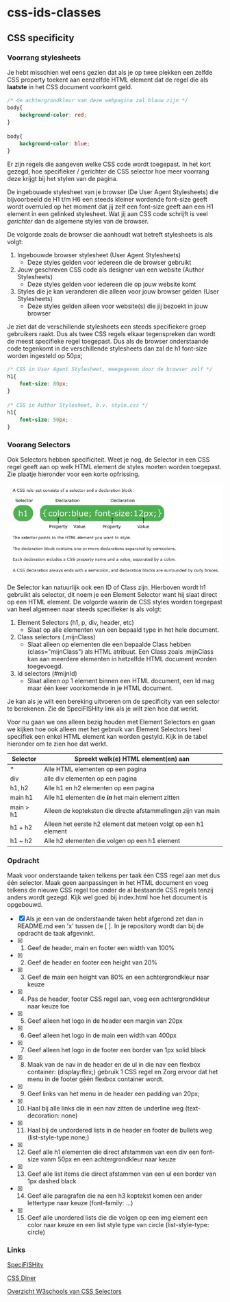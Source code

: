 # css-ids-classes

## CSS specificity

### Voorrang stylesheets

Je hebt misschien wel eens gezien dat als je op twee plekken een zelfde CSS property toekent aan eenzelfde HTML element dat de regel die als **laatste** in het CSS document voorkomt geld.

```CSS
/* de achtergrondkleur van deze webpagina zal blauw zijn */
body{
    background-color: red;
}

body{
    background-color: blue;
}
```

Er zijn regels die aangeven welke CSS code wordt toegepast. In het kort gezegd, hoe specifieker / gerichter de CSS selector hoe meer voorrang deze krijgt bij het stylen van de pagina.

De ingebouwde stylesheet van je browser (De User Agent Stylesheets) die bijvoorbeeld de H1 t/m H6 een steeds kleiner wordende font-size geeft wordt overruled op het moment dat jij zelf een font-size geeft aan een H1 element in een gelinked stylesheet. Wat jij aan CSS code schrijft is veel _gerichter_ dan de algemene styles van de browser.

De volgorde zoals de browser die aanhoudt wat betreft stylesheets is als volgt:

1. Ingebouwde browser stylesheet (User Agent Stylesheets)
   - Deze styles gelden voor iedereen die de browser gebruikt
2. Jouw geschreven CSS code als designer van een website (Author Stylesheets)
   - Deze styles gelden voor iedereen die op jouw website komt
3. Styles die je kan veranderen die alleen voor jouw browser gelden (User Stylesheets)
   - Deze styles gelden alleen voor website(s) die jij bezoekt in jouw browser

Je ziet dat de verschillende stylesheets een steeds specifiekere groep gebruikers raakt. Dus als twee CSS regels elkaar tegenspreken dan wordt de meest specifieke regel toegepast. Dus als de browser onderstaande code tegenkomt in de verschillende stylesheets dan zal de h1 font-size worden ingesteld op 50px;

```CSS
/* CSS in User Agent Stylesheet, meegegeven door de browser zelf */
h1{
    font-size: 80px;
}

/* CSS in Author Stylesheet, b.v. style.css */
h1{
    font-size: 50px;
}
```

### Voorang Selectors

Ook Selectors hebben specificiteit. Weet je nog, de Selector in een CSS regel geeft aan op welk HTML element de styles moeten worden toegepast. Zie plaatje hieronder voor een korte opfrissing.

![CSS Selectors](img/readme-css-declaration.jpg)

De Selector kan natuurlijk ook een ID of Class zijn. Hierboven wordt h1 gebruikt als selector, dit noem je een Element Selector want hij slaat direct op een HTML element. De volgorde waarin de CSS styles worden toegepast van heel algemeen naar steeds specifieker is als volgt:

1. Element Selectors (h1, p, div, header, etc)
   - Slaat op alle elementen van een bepaald type in het hele document.
2. Class selectors (.mijnClass)
   - Slaat alleen op elementen die een bepaalde Class hebben (class="mijnClass") als HTML atribuut. Een Class zoals .mijnClass kan aan meerdere elementen in hetzelfde HTML document worden toegevoegd.
3. Id selectors (#mijnId)
   - Slaat alleen op 1 element binnen een HTML document, een Id mag maar één keer voorkomende in je HTML document.

Je kan als je wilt een bereking uitvoeren om de specificity van een selector te berekenen. Zie de SpeciFISHity link als je wilt zien hoe dat werkt.

Voor nu gaan we ons alleen bezig houden met Element Selectors en gaan we kijken hoe ook alleen met het gebruik van Element Selectors heel specifiek een enkel HTML element kan worden gestyld. Kijk in de tabel hieronder om te zien hoe dat werkt.

| Selector  | Spreekt welk(e) HTML element(en) aan                            |
| --------- | --------------------------------------------------------------- |
| \*        | Alle HTML elementen op een pagina                               |
| div       | alle div elementen op een pagina                                |
| h1, h2    | Alle h1 en h2 elementen op een pagina                           |
| main h1   | Alle h1 elementen die **_in_** het main element zitten          |
| main > h1 | Alleen de kopteksten die directe afstammelingen zijn van main   |
| h1 + h2   | Alleen het eerste h2 element dat meteen volgt op een h1 element |
| h1 ~ h2   | Alle h2 elementen die volgen op een h1 element                  |

### Opdracht

Maak voor onderstaande taken telkens per taak één CSS regel aan met dus één selector. Maak geen aanpassingen in het HTML document en voeg telkens de nieuwe CSS regel toe onder de al bestaande CSS regels tenzij anders wordt gezegd. Kijk wel goed bij index.html hoe het document is opgebouwd.

- [x] Als je een van de onderstaande taken hebt afgerond zet dan in README.md een 'x' tussen de [ ]. In je repository wordt dan bij de opdracht de taak afgevinkt.
- [x] 1. Geef de header, main en footer een width van 100%
- [x] 2. Geef de header en footer een height van 20%
- [x] 3. Geef de main een height van 80% en een achtergrondkleur naar keuze
- [x] 4. Pas de header, footer CSS regel aan, voeg een achtergrondkleur naar keuze toe
- [x] 5. Geef alleen het logo in de header een margin van 20px
- [x] 6. Geef alleen het logo in de main een width van 400px
- [x] 7. Geef alleen het logo in de footer een border van 1px solid black
- [x] 8. Maak van de nav in de header en de ul in die nav een flexbox container: (display:flex;) gebruik 1 CSS regel en Zorg ervoor dat het menu in de footer géén flexbox container wordt.
- [x] 9. Geef links van het menu in de header een padding van 20px;
- [x] 10. Haal bij alle links die in een nav zitten de underline weg (text-decoration: none)
- [x] 11. Haal bij de undordered lists in de header en footer de bullets weg (list-style-type:none;)
- [x] 12. Geef alle h1 elementen die direct afstammen van een div een font-size vanm 50px en een achtergrondkleur naar keuze
- [x] 13. Geef alle list items die direct afstammen van een ul een border van 1px dashed black
- [x] 14. Geef alle paragrafen die na een h3 koptekst komen een ander lettertype naar keuze (font-family: ...)
- [x] 15. Geef alle unordered lists die die volgen op een img element een color naar keuze en een list style type van circle (list-style-type: circle)

### Links

[SpeciFISHity](https://specifishity.com/)

[CSS Diner](https://flukeout.github.io/)

[Overzicht W3schools van CSS Selectors](https://www.w3schools.com/cssref/css_selectors.asp/)
